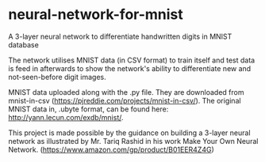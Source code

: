 # neural-network-for-mnist
A 3-layer neural network to differentiate handwritten digits in MNIST database

The network utilises MNIST data (in CSV format) to train itself and test data is feed in afterwards to show the network's ability to differentiate new and not-seen-before digit images.

MNIST data uploaded along with the .py file. They are downloaded from mnist-in-csv (https://pjreddie.com/projects/mnist-in-csv/). The original MNIST data in, .ubyte format, can be found here: http://yann.lecun.com/exdb/mnist/. 

This project is made possible by the guidance on building a 3-layer neural network as illustrated by Mr. Tariq Rashid in his work Make Your Own Neural Network. (https://www.amazon.com/gp/product/B01EER4Z4G)
